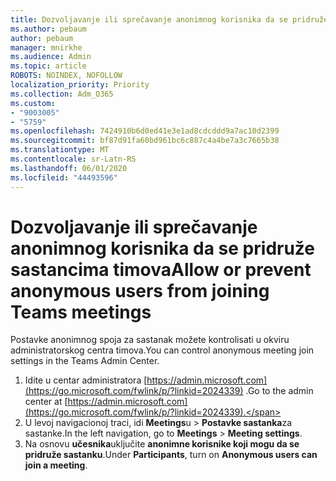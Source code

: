 ```yaml
---
title: Dozvoljavanje ili sprečavanje anonimnog korisnika da se pridruže sastancima timova
ms.author: pebaum
author: pebaum
manager: mnirkhe
ms.audience: Admin
ms.topic: article
ROBOTS: NOINDEX, NOFOLLOW
localization_priority: Priority
ms.collection: Adm_O365
ms.custom:
- "9003005"
- "5759"
ms.openlocfilehash: 7424910b6d0ed41e3e1ad8cdcddd9a7ac10d2399
ms.sourcegitcommit: bf87d91fa60bd961bc6c887c4a4be7a3c7665b38
ms.translationtype: MT
ms.contentlocale: sr-Latn-RS
ms.lasthandoff: 06/01/2020
ms.locfileid: "44493596"
---
```

# <a name="allow-or-prevent-anonymous-users-from-joining-teams-meetings"></a><span data-ttu-id="c1fbe-102">Dozvoljavanje ili sprečavanje anonimnog korisnika da se pridruže sastancima timova</span><span class="sxs-lookup"><span data-stu-id="c1fbe-102">Allow or prevent anonymous users from joining Teams meetings</span></span>

<span data-ttu-id="c1fbe-103">Postavke anonimnog spoja za sastanak možete kontrolisati u okviru administratorskog centra timova.</span><span class="sxs-lookup"><span data-stu-id="c1fbe-103">You can control anonymous meeting join settings in the Teams Admin Center.</span></span>

1.  <span data-ttu-id="c1fbe-104">Idite u centar administratora [https://admin.microsoft.com](https://go.microsoft.com/fwlink/p/?linkid=2024339) .</span><span class="sxs-lookup"><span data-stu-id="c1fbe-104">Go to the admin center at  [https://admin.microsoft.com](https://go.microsoft.com/fwlink/p/?linkid=2024339).</span></span>
2.  <span data-ttu-id="c1fbe-105">U levoj navigacionoj traci, idi **Meetings**u   >   **Postavke sastanka**za sastanke.</span><span class="sxs-lookup"><span data-stu-id="c1fbe-105">In the left navigation, go to  **Meetings**  >  **Meeting settings**.</span></span>
3.  <span data-ttu-id="c1fbe-106">Na osnovu **učesnika**uključite **anonimne korisnike koji mogu da se pridruže sastanku**.</span><span class="sxs-lookup"><span data-stu-id="c1fbe-106">Under  **Participants**, turn on  **Anonymous users can join a meeting**.</span></span>